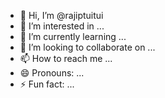 - 👋 Hi, I’m @rajiptuitui
- 👀 I’m interested in ...
- 🌱 I’m currently learning ...
- 💞️ I’m looking to collaborate on ...
- 📫 How to reach me ...
- 😄 Pronouns: ...
- ⚡ Fun fact: ...

<!---
rajiptuitui/rajiptuitui is a ✨ special ✨ repository because its `README.md` (this file) appears on your GitHub profile.
You can click the Preview link to take a look at your changes.
--->
